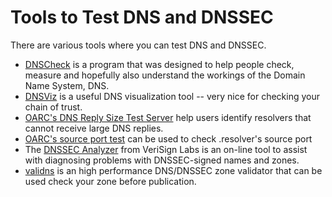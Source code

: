 # Tools to Test DNS and DNSSEC

There are various tools where you can test DNS and DNSSEC.

- [DNSCheck](http://dnscheck.iis.se/) is a program that was designed to help people check, measure and hopefully also understand the workings of the Domain Name System, DNS.
- [DNSViz](http://dnsviz.net/) is a useful DNS visualization tool -- very nice for checking your chain of trust.
- [OARC's DNS Reply Size Test Server](https://www.dns-oarc.net/oarc/services/replysizetest) help users identify resolvers that cannot receive large DNS replies.
- [OARC's source port test](https://www.dns-oarc.net/oarc/services/porttest) can be used to check .resolver's source port
- The [DNSSEC Analyzer](http://dnssec-debugger.verisignlabs.com/) from VeriSign Labs is an on-line tool to assist with diagnosing problems with DNSSEC-signed names and zones.
- [validns](http://www.validns.net/) is an high performance DNS/DNSSEC zone validator that can be used check your zone before publication.
